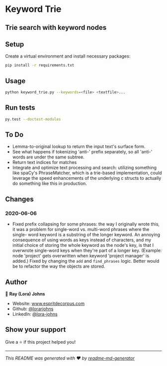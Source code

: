 # Keyword Trie

## Trie search with keyword nodes

## Setup

Create a virtual environment and install necessary packages:

```sh
pip install -r requirements.txt
```

## Usage

```sh
python keyword_trie.py --keywords=<file> <textfile>...
```

## Run tests

```sh
py.test --doctest-modules
```

## To Do

- Lemma-to-original lookup to return the input text's surface form.
- See what happens if tokenizing 'anti-' prefix separately, so all 'anti-'
  words are under the same subtree.
- Return text indices for matches
- Integrate and optimize text processing and search: utilizing something like spaCy's PhraseMatcher,
  which is a trie-based implementation, could
  leverage the speed enhancements of the underlying c structs to actually
  do something like this in production.

## Changes

### 2020-06-06

- Fixed prefix collapsing for some phrases: the way I originally wrote this,
  it was a problem for single-word vs. multi-word phrases where the single-
  word keyword is a substring of the longer keyword. An annoying consequence
  of using words as keys instead of characters, and my initial choice of
  storing the whole keyword as the node's key, is that I overwrote single-word
  keys when they're part of a longer key.
  (Example: node 'project' gets overwritten when keyword 'project manager' is added.)
  Fixed by changing the `add` and `find_phrases` logic. Better would be to refactor
  the way the objects are stored.

## Author

👤 **Ray (Lora) Johns**

* Website: www.espritdecorpus.com
* Github: [@lorarjohns](https://github.com/lorarjohns)
* LinkedIn: [@lora-johns](https://linkedin.com/in/lora-johns)

## Show your support

Give a ⭐️ if this project helped you!

***
_This README was generated with ❤️ by [readme-md-generator](https://github.com/kefranabg/readme-md-generator)_